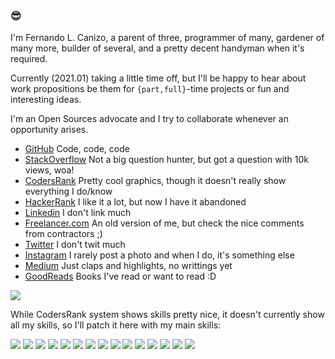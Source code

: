 ### 😎

I'm Fernando L. Canizo, a parent of three, programmer of many, gardener of many more, builder of several, and a pretty decent handyman when it's required.

Currently (2021.01) taking a little time off, but I'll be happy to hear about work propositions be them for `{part,full}`-time projects or fun and interesting ideas.

I'm an Open Sources advocate and I try to collaborate whenever an opportunity arises.

- [GitHub](https://github.com/fernandocanizo/) Code, code, code
- [StackOverflow](https://stackoverflow.com/users/978452/flc) Not a big question hunter, but got a question with 10k views, woa!
- [CodersRank](https://profile.codersrank.io/user/fernandocanizo) Pretty cool graphics, though it doesn't really show everything I do/know
- [HackerRank](https://www.hackerrank.com/FernandoCanizo) I like it a lot, but now I have it abandoned
- [Linkedin](https://www.linkedin.com/in/fernando-canizo/) I don't link much
- [Freelancer.com](http://www.freelancer.com/u/FernandoCanizo.html) An old version of me, but check the nice comments from contractors ;)
- [Twitter](https://twitter.com/fcanizo) I don't twit much
- [Instagram](https://www.instagram.com/ferlucamza/) I rarely post a photo and when I do, it's something else
- [Medium](https://medium.com/@fernandocanizo) Just claps and highlights, no writtings yet
- [GoodReads](https://www.goodreads.com/user/show/63375606-fernando-canizo) Books I've read or want to read :D

<img src="https://cr-skills-chart-widget.azurewebsites.net/api/api?username=fernandocanizo" />

While CodersRank system shows skills pretty nice, it doesn't currently show all my skills, so I'll patch it here with my main skills:

<img src="https://img.shields.io/badge/javascript-ffff00?logo=javascript&logoColor=black&style=for-the-badge" />
<img src="https://img.shields.io/badge/node.js-026e00?logo=node-dot-js&logoColor=black&style=for-the-badge" />
<img src="https://img.shields.io/badge/postgresql-336791?logo=postgresql&logoColor=black&style=for-the-badge" />
<img src="https://img.shields.io/badge/html-e14d25?logo=html5&logoColor=black&style=for-the-badge" />
<img src="https://img.shields.io/badge/css-2864e9?logo=css3&logoColor=black&style=for-the-badge" />
<img src="https://img.shields.io/badge/express.js-eeeeee?logo=express&logoColor=black&style=for-the-badge" />
<img src="https://img.shields.io/badge/bash-72a824?logo=gnubash&logoColor=black&style=for-the-badge" />
<img src="https://img.shields.io/badge/docker-2496ed?logo=docker&logoColor=black&style=for-the-badge" />
<img src="https://img.shields.io/badge/aws-232f3e?logo=amazonaws&logoColor=black&style=for-the-badge" />
<img src="https://img.shields.io/badge/jest-C21325?logo=jest&logoColor=black&style=for-the-badge" />
<img src="https://img.shields.io/badge/leaflet-199900?logo=leaflet&logoColor=black&style=for-the-badge" />
<img src="https://img.shields.io/badge/mapbox-000000?logo=mapbox&logoColor=white&style=for-the-badge" />
<img src="https://img.shields.io/badge/json-aeaeae?logo=json&logoColor=black&style=for-the-badge" />
<img src="https://img.shields.io/badge/jwt-d935ff?logo=jsonwebtokens&logoColor=black&style=for-the-badge" />
<img src="https://img.shields.io/badge/git-f05032?logo=git&logoColor=black&style=for-the-badge" />
